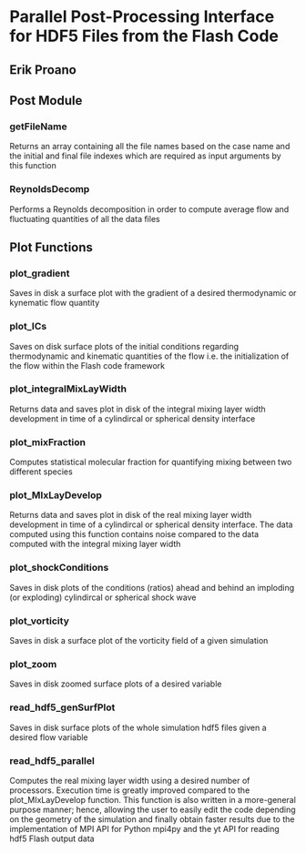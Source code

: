 # Parallel Post-Processing Interface for HDF5 Files from the Flash Code
Erik Proano
---
## Post Module
### getFileName
Returns an array containing all the file names based on the case name and the initial and final file indexes which are required as input arguments by this function
### ReynoldsDecomp
Performs a Reynolds decomposition in order to compute average flow and fluctuating quantities of all the data files
## Plot Functions
### plot_gradient
Saves in disk a surface plot with the gradient of a desired thermodynamic or kynematic flow quantity
### plot_ICs
Saves on disk surface plots of the initial conditions regarding thermodynamic and kinematic quantities of the flow i.e. the initialization of the flow within the Flash code framework
### plot_integralMixLayWidth
Returns data and saves plot in disk of the integral mixing layer width development in time of a cylindircal or spherical density interface
### plot_mixFraction
Computes statistical molecular fraction for quantifying mixing between two different species
### plot_MIxLayDevelop
Returns data and saves plot in disk of the real mixing layer width development in time of a cylindircal or spherical density interface. The data computed using this function contains noise compared to the data computed with the integral mixing layer width
### plot_shockConditions
Saves in disk plots of the conditions (ratios) ahead and behind an imploding (or exploding) cylindircal or spherical shock wave
### plot_vorticity
Saves in disk a surface plot of the vorticity field of a given simulation
### plot_zoom
Saves in disk zoomed surface plots of a desired variable
### read_hdf5_genSurfPlot
Saves in disk surface plots of the whole simulation hdf5 files given a desired flow variable
### read_hdf5_parallel
Computes the real mixing layer width using a desired number of processors. Execution time is greatly improved compared to the plot_MIxLayDevelop function. This function is also written in a more-general purpose manner; hence, allowing the user to easily edit the code depending on the geometry of the simulation and finally obtain faster results due to the implementation of MPI API for Python mpi4py and the yt API for reading hdf5 Flash output data


